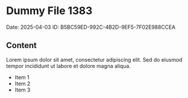 # Dummy File 1383

Date: 2025-04-03
ID: B5BC59ED-992C-4B2D-9EF5-7F02E988CCEA

## Content

Lorem ipsum dolor sit amet, consectetur adipiscing elit.
Sed do eiusmod tempor incididunt ut labore et dolore magna aliqua.

* Item 1
* Item 2
* Item 3
